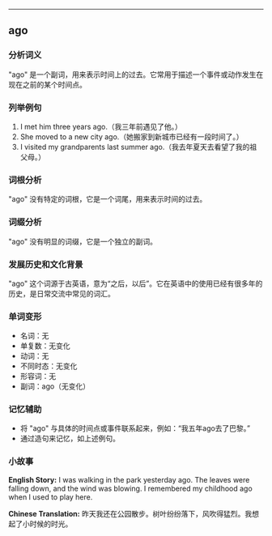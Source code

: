 
---------------
## ago
### 分析词义
"ago" 是一个副词，用来表示时间上的过去。它常用于描述一个事件或动作发生在现在之前的某个时间点。

### 列举例句
1. I met him three years ago.（我三年前遇见了他。）
2. She moved to a new city ago.（她搬家到新城市已经有一段时间了。）
3. I visited my grandparents last summer ago.（我去年夏天去看望了我的祖父母。）

### 词根分析
"ago" 没有特定的词根，它是一个词尾，用来表示时间的过去。

### 词缀分析
"ago" 没有明显的词缀，它是一个独立的副词。

### 发展历史和文化背景
"ago" 这个词源于古英语，意为“之后，以后”。它在英语中的使用已经有很多年的历史，是日常交流中常见的词汇。

### 单词变形
- 名词：无
- 单复数：无变化
- 动词：无
- 不同时态：无变化
- 形容词：无
- 副词：ago（无变化）

### 记忆辅助
- 将 "ago" 与具体的时间点或事件联系起来，例如：“我五年ago去了巴黎。”
- 通过造句来记忆，如上述例句。

### 小故事
**English Story:**
I was walking in the park yesterday ago. The leaves were falling down, and the wind was blowing. I remembered my childhood ago when I used to play here.

**Chinese Translation:**
昨天我还在公园散步。树叶纷纷落下，风吹得猛烈。我想起了小时候的时光。

